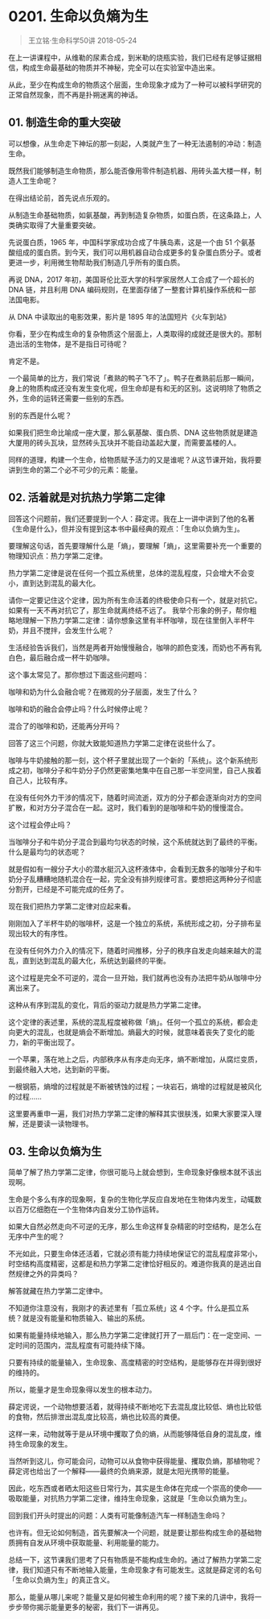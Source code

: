 # 0201. 生命以负熵为生
> 王立铭·生命科学50讲
2018-05-24

在上一讲课程中，从维勒的尿素合成，到米勒的烧瓶实验，我们已经有足够证据相信，构成生命最基础的物质并不神秘，完全可以在实验室中造出来。

从此，至少在构成生命的物质这个层面，生命现象才成为了一种可以被科学研究的正常自然现象，而不再是扑朔迷离的神话。

## 01. 制造生命的重大突破

可以想像，从生命走下神坛的那一刻起，人类就产生了一种无法遏制的冲动：制造生命。

既然我们能够制造生命物质，那么能否像用零件制造机器、用砖头盖大楼一样，制造人工生命呢？

在得出结论前，首先说点乐观的。

从制造生命基础物质，如氨基酸，再到制造复杂物质，如蛋白质，在这条路上，人类确实取得了大量重要突破。

先说蛋白质，1965 年，中国科学家成功合成了牛胰岛素，这是一个由 51 个氨基酸组成的蛋白质。到今天，我们可以用机器自动合成更多的复杂蛋白质分子。或者更进一步，利用微生物帮助我们制造几乎所有的蛋白质。

再说 DNA，2017 年初，美国哥伦比亚大学的科学家居然人工合成了一个超长的 DNA 链，并且利用 DNA 编码规则，在里面存储了一整套计算机操作系统和一部法国电影。

从 DNA 中读取出的电影效果，影片是 1895 年的法国短片《火车到站》

你看，至少在构成生命的复杂物质这个层面上，人类取得的成就还是很大的。那制造出活的生物体，是不是指日可待呢？

肯定不是。

一个最简单的比方，我们常说「煮熟的鸭子飞不了」。鸭子在煮熟前后那一瞬间，身上的物质构成还没有发生变化呢，但生命却是有和无的区别。这说明除了物质之外，生命的运转还需要一些别的东西。

别的东西是什么呢？

如果我们把生命比喻成一座大厦，那么氨基酸、蛋白质、DNA 这些物质就是建造大厦用的砖头瓦块，显然砖头瓦块并不能自动盖起大厦，而需要盖楼的人。

同样的道理，构建一个生命，给物质赋予活力的又是谁呢？从这节课开始，我将要讲到生命的第二个必不可少的元素：能量。

## 02. 活着就是对抗热力学第二定律

回答这个问题前，我们还要提到一个人：薛定谔。我在上一讲中讲到了他的名著《生命是什么》，但并没有提到这本书中最经典的观点：「生命以负熵为生」。

要理解这句话，首先要理解什么是「熵」，要理解「熵」，这里需要补充一个重要的物理知识点：热力学第二定律。

热力学第二定律是说在任何一个孤立系统里，总体的混乱程度，只会增大不会变小，直到达到混乱的最大化。

请你一定要记住这个定律，因为所有生命活着的终极使命只有一个，就是对抗它。如果有一天不再对抗它了，那生命就离终结不远了。
我举个形象的例子，帮你粗略地理解一下热力学第二定律：请你想象这里有半杯咖啡，现在往里倒入半杯牛奶，并且不搅拌，会发生什么呢？

生活经验告诉我们，当然是两者开始慢慢融合，咖啡的颜色变浅，而奶也不再有乳白色，最后融合成一杯牛奶咖啡。

这个事太常见了。那你想过下面这些问题吗：

咖啡和奶为什么会融合呢？在微观的分子层面，发生了什么？

咖啡和奶的融合会停止吗？什么时候停止呢？

混合了的咖啡和奶，还能再分开吗？

回答了这三个问题，你就大致能知道热力学第二定律在说些什么了。

咖啡与牛奶接触的那一刻，这个杯子里就出现了一个新的「系统」。这个新系统形成之初，咖啡分子和牛奶分子仍然更密集地集中在自己那一半空间里，自己人挨着自己人，比较有序。

在没有任何外力干涉的情况下，随着时间流逝，双方的分子都会逐渐向对方的空间扩散，和对方分子混合在一起。这时，我们看到的是咖啡和牛奶的慢慢混合。

这个过程会停止吗？

当咖啡分子和牛奶分子混合到最均匀状态的时候，这个系统就达到了最终的平衡。什么是最均匀的状态呢？

就是假如有一艘分子大小的潜水艇沉入这杯液体中，会看到无数多的咖啡分子和牛奶分子乱糟糟地随机混合在一起，完全没有排列规律可言。要想把这两种分子彻底分割开，已经是不可能完成的任务了。

现在我们把热力学第二定律对应起来看。

刚刚加入了半杯牛奶的咖啡杯，这是一个独立的系统，系统形成之初，分子排布呈现出较大的有序性。

在没有任何外力介入的情况下，随着时间推移，分子的秩序自发走向越来越大的混乱，直到达到混乱的最大化，系统达到最终的平衡。

这个过程是完全不可逆的，混合一旦开始，我们就再也没有办法把牛奶从咖啡中分离出来了。

这种从有序到混乱的变化，背后的驱动力就是热力学第二定律。

这个定律的表述里，系统的混乱程度被称做「熵」。任何一个孤立的系统，都会走向更大的混乱，也就是熵会不断增加。熵最大的时候，就意味着丧失了变化的能力，新的平衡出现了。

一个苹果，落在地上之后，内部秩序从有序走向无序，熵不断增加，从腐烂变质，到最终融入大地，达到新的平衡。

一根钢筋，熵增的过程就是不断被锈蚀的过程；一块岩石，熵增的过程就是被风化的过程…… 

这里要再重申一遍，我们对热力学第二定律的解释其实很肤浅，如果大家要深入理解，还是要读一读物理书。

## 03. 生命以负熵为生

简单了解了热力学第二定律，你很可能马上就会想到，生命现象好像根本就不该出现啊。

生命是个多么有序的现象啊，复杂的生物化学反应自发地在生物体内发生，动辄数以百万亿细胞在一个生物体内自发分工协作运转。

如果大自然必然走向不可逆的无序，那么生命这样复杂精密的时空结构，是怎么在无序中产生的呢？

不光如此，只要生命体还活着，它就必须有能力持续地保证它的混乱程度非常小，时空结构高度精密，这都是和热力学第二定律恰好相反的。难道你我真的是逃出自然规律之外的异类吗？

解答就藏在热力学第二定律中。

不知道你注意没有，我刚才的表述里有「孤立系统」这 4 个字。什么是孤立系统？就是没有能量和物质输入、输出的系统。

如果有能量持续地输入，那么热力学第二定律就打开了一扇后门：在一定空间、一定时间的范围内，混乱程度有可能持续下降。

只要有持续的能量输入，生命现象、高度精密的时空结构，是能够存在并得到很好的维持的。

所以，能量才是生命现象得以发生的根本动力。

薛定谔说，一个动物想要活着，就得持续不断地吃下去混乱度比较低、熵也比较低的食物，然后排泄出混乱度比较高，熵也比较高的粪便。

这样一来，动物就等于是从环境中攫取了负的熵，从而能够降低自身的混乱度，维持生命现象的发生。

当然听到这儿，你可能会问，动物可以从食物中获得能量、攫取负熵，那植物呢？薛定谔也给出了一个解释——最终的负熵来源，就是太阳光携带的能量。

因此，吃东西或者晒太阳这些日常行为，其实是生命体在完成一个崇高的使命——吸取能量，对抗热力学第二定律，维持生命现象，这就是「生命以负熵为生」。

回到我们开头时提出的问题：人类有可能像制造汽车一样制造生命吗？

也许有。但无论如何制造，首先要解决一个问题，就是要让那些构成生命的基础物质拥有自发从环境中获取能量、利用能量的能力。

总结一下，这节课我们思考了只有物质是不能构成生命的。通过了解热力学第二定律，我们知道只有不断地输入能量，生命现象才有可能发生。这就是薛定谔的名句「生命以负熵为生」的真正含义。

那么，能量从哪儿来呢？能量又是如何被生命利用的呢？接下来的几讲中，我将一步步带你揭示能量更多的秘密，我们下一讲再见。



